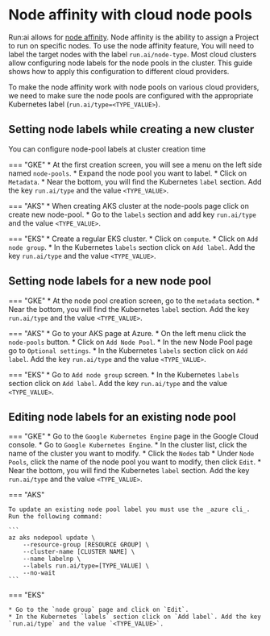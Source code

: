 # Node affinity with cloud node pools

Run:ai allows for [node affinity](../../../platform-admin/aiinitiatives/org/projects.md). Node affinity is the ability to assign a Project to run on specific nodes. To use the node affinity feature, You will need to label the target nodes with the label `run.ai/node-type`. Most cloud clusters allow configuring node labels for the node pools in the cluster. This guide shows how to apply this configuration to different cloud providers.

To make the node affinity work with node pools on various cloud providers, we need to make sure the node pools are configured with the appropriate Kubernetes label (`run.ai/type=<TYPE_VALUE>`).

## Setting node labels while creating a new cluster

You can configure node-pool labels at cluster creation time

\=== "GKE" \* At the first creation screen, you will see a menu on the left side named `node-pools`. \* Expand the node pool you want to label. \* Click on `Metadata`. \* Near the bottom, you will find the Kubernetes `label` section. Add the key `run.ai/type` and the value `<TYPE_VALUE>`.

\=== "AKS" \* When creating AKS cluster at the node-pools page click on create new node-pool. \* Go to the `labels` section and add key `run.ai/type` and the value `<TYPE_VALUE>`.

\=== "EKS" \* Create a regular EKS cluster. \* Click on `compute`. \* Click on `Add node group`. \* In the Kubernetes `labels` section click on `Add label`. Add the key `run.ai/type` and the value `<TYPE_VALUE>`.

## Setting node labels for a new node pool

\=== "GKE" \* At the node pool creation screen, go to the `metadata` section. \* Near the bottom, you will find the Kubernetes `label` section. Add the key `run.ai/type` and the value `<TYPE_VALUE>`.

\=== "AKS" \* Go to your AKS page at Azure. \* On the left menu click the `node-pools` button. \* Click on `Add Node Pool`. \* In the new Node Pool page go to `Optional settings`. \* In the Kubernetes `labels` section click on `Add label`. Add the key `run.ai/type` and the value `<TYPE_VALUE>`.

\=== "EKS" \* Go to `Add node group` screen. \* In the Kubernetes `labels` section click on `Add label`. Add the key `run.ai/type` and the value `<TYPE_VALUE>`.

## Editing node labels for an existing node pool

\=== "GKE" \* Go to the `Google Kubernetes Engine` page in the Google Cloud console. \* Go to `Google Kubernetes Engine`. \* In the cluster list, click the name of the cluster you want to modify. \* Click the `Nodes` tab \* Under `Node Pools`, click the name of the node pool you want to modify, then click `Edit`. \* Near the bottom, you will find the Kubernetes `label` section. Add the key `run.ai/type` and the value `<TYPE_VALUE>`.

\=== "AKS"

````
To update an existing node pool label you must use the _azure cli_. Run the following command:

```
az aks nodepool update \
    --resource-group [RESOURCE GROUP] \
    --cluster-name [CLUSTER NAME] \
    --name labelnp \
    --labels run.ai/type=[TYPE_VALUE] \
    --no-wait
```
````

\=== "EKS"

```
* Go to the `node group` page and click on `Edit`.
* In the Kubernetes `labels` section click on `Add label`. Add the key `run.ai/type` and the value `<TYPE_VALUE>`.
```
